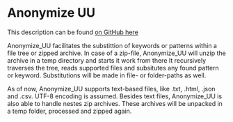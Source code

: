 # Anonymize UU

This description can be found [on GitHub here](https://github.com/cskaandorp/anonymize)

Anonymize_UU facilitates the substittion of keywords or patterns within a file tree or zipped archive. In case of a zip-file, Anonymize_UU will unzip the archive in a temp directory and starts it work from there It recursively traverses the tree, reads supported files and subsitutes any found pattern or keyword. Substitutions will be made in file- or folder-paths as well.

As of now, Anonymize_UU supports text-based files, like .txt, .html, .json and .csv. UTF-8 encoding is assumed. Besides text files, Anonymize_UU is also able to handle nestes zip archives. These archives will be unpacked in a temp folder, processed and zipped again.
